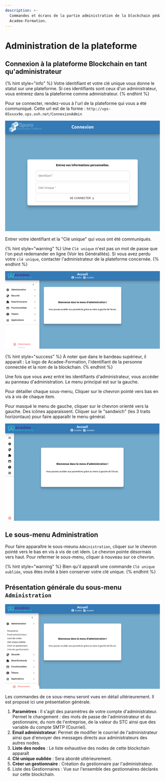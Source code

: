 ```yaml
---
description: >-
  Commandes et écrans de la partie administration de la blockchain pédagogique
  Acadee-Formation.
---
```


# Administration de la plateforme

## Connexion à la plateforme Blockchain en tant qu'administrateur

{% hint style="info" %}
Votre identifiant et votre clé unique vous donne le statut sur une plateforme. Si ces identifiants sont ceux d'un administrateur, vous entrerez dans la plateforme comme admnistrateur.
{% endhint %}

Pour se connecter, rendez-vous à l'url de la plateforme qui vous a été communiqué. Cette url est de la forme : `http://vps-05xxxx9e.vps.ovh.net/ConnexionAdmin`

![&#xC9;cran d&apos;accueil de connexion. L&apos;identifiant entr&#xE9; donnera le r&#xF4;le \(administrateur, utilisateur, autres\)](../.gitbook/assets/screenshot-2021-07-31-at-13-37-00-acadee%20%283%29%20%284%29%20%284%29.png)

Entrer votre identifiant et la "Clé unique" qui vous ont été communiqués.

{% hint style="warning" %}
Une `Clé unique` n'est pas un mot de passe que l'on peut redemander en ligne \(Voir les Généralités\). Si vous avez perdu votre `clé unique`, contacter l'administrateur de la plateforme concernée.
{% endhint %}

![Page d&apos;accueil de l&apos;administrateur. Acc&#xE8;s au sous-medu d&apos;administration par le menu de gauche](../.gitbook/assets/v19-accueil-admin%20%282%29%20%283%29%20%284%29%20%284%29%20%282%29.png)

{% hint style="success" %}
À noter que dans le bandeau supérieur, il apparaît : Le logo de Acadee-Formation, l'identifiant de la personne connectée et la nom de la blockchain.
{% endhint %}

Une fois que vous avez entré les identifiants d'administrateur, vous accéder au panneau d'administration. Le menu principal est sur la gauche.

Pour détailler chaque sous-menu, Cliquer sur le chevron pointé vers bas en vis à vis de chaque item.

Pour masqué le menu de gauche, cliquer sur le chevron orienté vers la gauche. Des icônes apparaissent. Cliquer sur le "sandwich" \(les 3 traits horizontaux\) pour faire apparaîtr le menu général.

![](../.gitbook/assets/v19-menu-replie.png)

## Le sous-menu Administration

Pour faire apparaître le sous-meunu `Administration`, cliquer sur le chevron pointé vers le bas en vis à vis de cet idem. Le chevron pointe désormais vers haut. Pour refermer le sous-menu, cliquer à nouveau sur ce chevron.

{% hint style="warning" %}
Bien qu'il apparaît une commande `Clé unique oubliée`, vous êtes invité à bien conserver votre clé unique.
{% endhint %}

## Présentation générale du sous-menu `Administration`

![D&#xE9;tails du sous-menu Administration](../.gitbook/assets/v19-sous-menu-admin.png)

Les commandes de ce sous-menu seront vues en détail ultérieurement. Il est proposé ici une présentation générale.

1. **Paramètres** : Il s'agit des paramètres de votre compte d'administrateur. Permet le changement : des mots de passe de l'administrateur et du gestionnaire, du nom de l'entreprise, de la valeur du STC ainsi que des variable du compte SMTP \(Courriel\).
2. **Email administrateur**: Permet de modifier le courriel de l'administrateur ainsi que d'envoyer des messages directs aux administrateurs des autres nodes.
3. **Liste des nodes** : Le liste exhaustive des nodes de cette blockchain apparaît
4. **Clé unique oubliée** : Sera abordé ultérieurement.
5. **Créer un gestionnaire** : Création du gestionnaire par l'administrateur.
6. Liste des Gestionnaires : Vue sur l'ensemble des gestionnaires déclarés sur cette blockchain.

